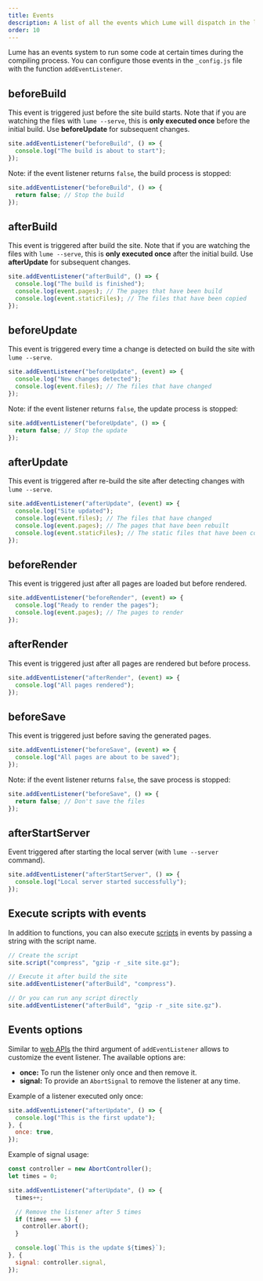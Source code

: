 ```yaml
---
title: Events
description: A list of all the events which Lume will dispatch in the lifecycle
order: 10
---
```


Lume has an events system to run some code at certain times during the compiling
process. You can configure those events in the `_config.js` file with the
function `addEventListener`.

## beforeBuild

This event is triggered just before the site build starts. Note that if you are
watching the files with `lume --serve`, this is **only executed once** before
the initial build. Use **beforeUpdate** for subsequent changes.

```js
site.addEventListener("beforeBuild", () => {
  console.log("The build is about to start");
});
```

Note: if the event listener returns `false`, the build process is stopped:

```js
site.addEventListener("beforeBuild", () => {
  return false; // Stop the build
});
```

## afterBuild

This event is triggered after build the site. Note that if you are watching the
files with `lume --serve`, this is **only executed once** after the initial
build. Use **afterUpdate** for subsequent changes.

```js
site.addEventListener("afterBuild", () => {
  console.log("The build is finished");
  console.log(event.pages); // The pages that have been build
  console.log(event.staticFiles); // The files that have been copied
});
```

## beforeUpdate

This event is triggered every time a change is detected on build the site with
`lume --serve`.

```js
site.addEventListener("beforeUpdate", (event) => {
  console.log("New changes detected");
  console.log(event.files); // The files that have changed
});
```

Note: if the event listener returns `false`, the update process is stopped:

```js
site.addEventListener("beforeUpdate", () => {
  return false; // Stop the update
});
```

## afterUpdate

This event is triggered after re-build the site after detecting changes with
`lume --serve`.

```js
site.addEventListener("afterUpdate", (event) => {
  console.log("Site updated");
  console.log(event.files); // The files that have changed
  console.log(event.pages); // The pages that have been rebuilt
  console.log(event.staticFiles); // The static files that have been copied again
});
```

## beforeRender

This event is triggered just after all pages are loaded but before rendered.

```js
site.addEventListener("beforeRender", (event) => {
  console.log("Ready to render the pages");
  console.log(event.pages); // The pages to render
});
```

## afterRender

This event is triggered just after all pages are rendered but before process.

```js
site.addEventListener("afterRender", (event) => {
  console.log("All pages rendered");
});
```

## beforeSave

This event is triggered just before saving the generated pages.

```js
site.addEventListener("beforeSave", (event) => {
  console.log("All pages are about to be saved");
});
```

Note: if the event listener returns `false`, the save process is stopped:

```js
site.addEventListener("beforeSave", () => {
  return false; // Don't save the files
});
```

## afterStartServer

Event triggered after starting the local server (with `lume --server` command).

```js
site.addEventListener("afterStartServer", () => {
  console.log("Local server started successfully");
});
```

## Execute scripts with events

In addition to functions, you can also execute [scripts](scripts.md) in events
by passing a string with the script name.

```js
// Create the script
site.script("compress", "gzip -r _site site.gz");

// Execute it after build the site
site.addEventListener("afterBuild", "compress").

// Or you can run any script directly
site.addEventListener("afterBuild", "gzip -r _site site.gz").
```

## Events options

Similar to
[web APIs](https://developer.mozilla.org/en-US/docs/Web/API/EventTarget/addEventListener)
the third argument of `addEventListener` allows to customize the event listener.
The available options are:

- **once:** To run the listener only once and then remove it.
- **signal:** To provide an `AbortSignal` to remove the listener at any time.

Example of a listener executed only once:

```js
site.addEventListener("afterUpdate", () => {
  console.log("This is the first update");
}, {
  once: true,
});
```

Example of signal usage:

```js
const controller = new AbortController();
let times = 0;

site.addEventListener("afterUpdate", () => {
  times++;

  // Remove the listener after 5 times
  if (times === 5) {
    controller.abort();
  }

  console.log(`This is the update ${times}`);
}, {
  signal: controller.signal,
});
```
